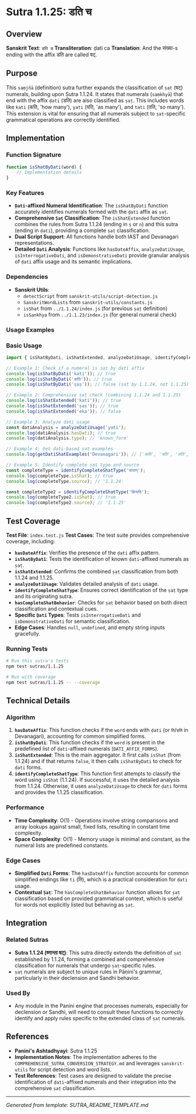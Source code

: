 # Sutra 1.1.25: डति च

## Overview

**Sanskrit Text**: `डति च`
**Transliteration**: ḍati ca
**Translation**: And the संख्या-s ending with the affix डति are called षट्.

## Purpose

This `saṃjñā` (definition) sutra further expands the classification of `ṣaṭ` (षट्) numerals, building upon Sutra 1.1.24. It states that numerals (`saṃkhyā`) that end with the affix `ḍati` (डति) are also classified as `ṣaṭ`. This includes words like `kati` (कति, 'how many'), `yati` (यति, 'as many'), and `tati` (तति, 'so many'). This extension is vital for ensuring that all numerals subject to `ṣaṭ`-specific grammatical operations are correctly identified.

## Implementation

### Function Signature
```javascript
function isShatByDati(word) {
    // Implementation details
}
```

### Key Features
- **`Ḍati`-affixed Numeral Identification**: The `isShatByDati` function accurately identifies numerals formed with the `ḍati` affix as `ṣaṭ`.
- **Comprehensive `Ṣaṭ` Classification**: The `isShatExtended` function combines the rules from Sutra 1.1.24 (ending in `ṣ` or `n`) and this sutra (ending in `ḍati`), providing a complete `ṣaṭ` classification.
- **Dual Script Support**: All functions handle both IAST and Devanagari representations.
- **Detailed `Ḍati` Analysis**: Functions like `hasDateAffix`, `analyzeDatiUsage`, `isInterrogativeDati`, and `isDemonstrativeDati` provide granular analysis of `ḍati` affix usage and its semantic implications.

### Dependencies
- **Sanskrit Utils**:
  - `detectScript` from `sanskrit-utils/script-detection.js`
  - `SanskritWordLists` from `sanskrit-utils/constants.js`
  - `isShat` from `../1.1.24/index.js` (for previous `ṣaṭ` definition)
  - `isSankhya` from `../1.1.23/index.js` (for general numeral check)

### Usage Examples

### Basic Usage
```javascript
import { isShatByDati, isShatExtended, analyzeDatiUsage, identifyCompleteShatType, getDatiShatExamples } from './index.js';

// Example 1: Check if a numeral is ṣaṭ by dati affix
console.log(isShatByDati('kati')); // true
console.log(isShatByDati('कति')); // true
console.log(isShatByDati('ṣaṣ')); // false (ṣaṭ by 1.1.24, not 1.1.25)

// Example 2: Comprehensive ṣaṭ check (combining 1.1.24 and 1.1.25)
console.log(isShatExtended('kati')); // true
console.log(isShatExtended('ṣaṣ')); // true
console.log(isShatExtended('eka')); // false

// Example 3: Analyze dati usage
const datiAnalysis = analyzeDatiUsage('yati');
console.log(datiAnalysis.hasDati); // true
console.log(datiAnalysis.type); // 'known_form'

// Example 4: Get dati-based ṣaṭ examples
console.log(getDatiShatExamples('Devanagari')); // ['कति', 'यति', 'तति', 'इयति']

// Example 5: Identify complete ṣaṭ type and source
const completeType = identifyCompleteShatType('सप्तन्');
console.log(completeType.isShat); // true
console.log(completeType.source); // '1.1.24'

const completeType2 = identifyCompleteShatType('कियति');
console.log(completeType2.isShat); // true
console.log(completeType2.source); // '1.1.25'
```

## Test Coverage

**Test File**: `index.test.js`
**Test Cases**: The test suite provides comprehensive coverage, including:
- **`hasDateAffix`**: Verifies the presence of the `ḍati` affix pattern.
- **`isShatByDati`**: Tests the identification of known `ḍati`-affixed numerals as `ṣaṭ`.
- **`isShatExtended`**: Confirms the combined `ṣaṭ` classification from both 1.1.24 and 1.1.25.
- **`analyzeDatiUsage`**: Validates detailed analysis of `ḍati` usage.
- **`identifyCompleteShatType`**: Ensures correct identification of the `ṣaṭ` type and its originating sutra.
- **`hasCompleteShatBehavior`**: Checks for `ṣaṭ` behavior based on both direct classification and contextual cues.
- **Specific `Ḍati` Types**: Tests `isInterrogativeDati` and `isDemonstrativeDati` for semantic classification.
- **Edge Cases**: Handles `null`, `undefined`, and empty string inputs gracefully.

### Running Tests
```bash
# Run this sutra's tests
npm test sutras/1.1.25

# Run with coverage
npm test sutras/1.1.25 -- --coverage
```

## Technical Details

### Algorithm
1.  **`hasDateAffix`**: This function checks if the `word` ends with `ḍati` (or `ति`/`डति` in Devanagari), accounting for common simplified forms.
2.  **`isShatByDati`**: This function checks if the `word` is present in the predefined list of `ḍati`-affixed numerals (`DATI_AFFIX_FORMS`).
3.  **`isShatExtended`**: This is the main aggregator. It first calls `isShat` (from 1.1.24) and if that returns `false`, it then calls `isShatByDati` to check for `ḍati` forms.
4.  **`identifyCompleteShatType`**: This function first attempts to classify the word using `isShat` (1.1.24). If successful, it uses the detailed analysis from 1.1.24. Otherwise, it uses `analyzeDatiUsage` to check for `ḍati` forms and provides the 1.1.25 classification.

### Performance
- **Time Complexity**: O(1) - Operations involve string comparisons and array lookups against small, fixed lists, resulting in constant time complexity.
- **Space Complexity**: O(1) - Memory usage is minimal and constant, as the numeral lists are predefined constants.

### Edge Cases
- **Simplified `Ḍati` Forms**: The `hasDateAffix` function accounts for common simplified endings like `ti` (ति), which is a practical consideration for `ḍati` usage.
- **Contextual `Ṣaṭ`**: The `hasCompleteShatBehavior` function allows for `ṣaṭ` classification based on provided grammatical context, which is useful for words not explicitly listed but behaving as `ṣaṭ`.

## Integration

### Related Sutras
- **Sutra 1.1.24 (ष्णान्ता षट्)**: This sutra directly extends the definition of `ṣaṭ` established by 1.1.24, forming a combined and comprehensive classification for numerals that undergo `ṣaṭ`-specific rules.
- `ṣaṭ` numerals are subject to unique rules in Pāṇini's grammar, particularly in their declension and Sandhi behavior.

### Used By
- Any module in the Panini engine that processes numerals, especially for declension or Sandhi, will need to consult these functions to correctly identify and apply rules specific to the extended class of `ṣaṭ` numerals.

## References

- **Panini's Ashtadhyayi**: Sutra 1.1.25
- **Implementation Notes**: The implementation adheres to the `COMPREHENSIVE_SUTRA_CONVERSION_STRATEGY.md` and leverages `sanskrit-utils` for script detection and word lists.
- **Test References**: Test cases are designed to validate the precise identification of `ḍati`-affixed numerals and their integration into the comprehensive `ṣaṭ` classification.

---

*Generated from template: SUTRA_README_TEMPLATE.md*
